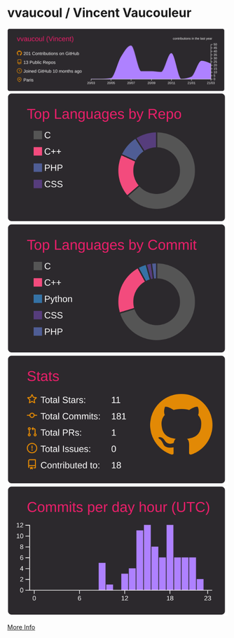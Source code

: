 # vvaucoul / Vincent Vaucouleur

[![](https://raw.githubusercontent.com/vvaucoul/vvaucoul/master/profile-summary-card-output/monokai/0-profile-details.svg)](https://github.com/vn7n24fzkq/github-profile-summary-cards)
[![](https://raw.githubusercontent.com/vvaucoul/vvaucoul/master/profile-summary-card-output/monokai/1-repos-per-language.svg)](https://github.com/vn7n24fzkq/github-profile-summary-cards) [![](https://raw.githubusercontent.com/vvaucoul/vvaucoul/master/profile-summary-card-output/monokai/2-most-commit-language.svg)](https://github.com/vn7n24fzkq/github-profile-summary-cards)
[![](https://raw.githubusercontent.com/vvaucoul/vvaucoul/master/profile-summary-card-output/monokai/3-stats.svg)](https://github.com/vn7n24fzkq/github-profile-summary-cards) [![](https://raw.githubusercontent.com/vvaucoul/vvaucoul/master/profile-summary-card-output/monokai/4-productive-time.svg)](https://github.com/vn7n24fzkq/github-profile-summary-cards)

[More Info](https://github.com/vvaucoul)
